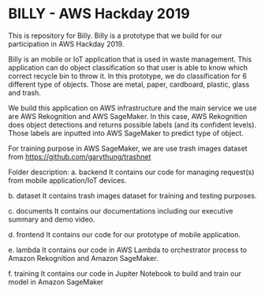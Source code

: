 # BILLY - AWS Hackday 2019
This is repository for Billy. Billy is a prototype that we build for our participation in AWS Hackday 2019.

Billy is an mobile or IoT application that is used in waste management. This application can do object classification so that user is able to know which correct recycle bin to throw it.  In this prototype, we do classification for 6 different type of objects. Those are metal, paper, cardboard, plastic, glass and trash. 

We build this application on AWS infrastructure and the main service we use are AWS Rekognition and AWS SageMaker. In this case, AWS Rekognition does object detections and returns possible labels (and its confident levels). Those labels are inputted into AWS SageMaker to predict type of object.

For training purpose in AWS SageMaker, we are use trash images dataset from https://github.com/garythung/trashnet

Folder description:
a. backend
It contains our code for managing request(s) from mobile application/IoT devices.

b. dataset
It contains trash images dataset for training and testing purposes.

c. documents
It contains our documentations including our executive summary and demo video.

d. frontend
It contains our code for our prototype of mobile application.

e. lambda
It contains our code in AWS Lambda to orchestrator process to Amazon Rekognition and Amazon SageMaker.

f. training
It contains our code in Jupiter Notebook to build and train our model in Amazon SageMaker
